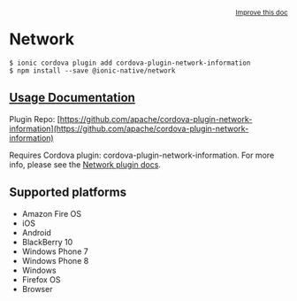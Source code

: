 <a style="float:right;font-size:12px;" href="http://github.com/driftyco/ionic-native/edit/master/src/@ionic-native/plugins/network/index.ts#L6">
  Improve this doc
</a>

# Network

```
$ ionic cordova plugin add cordova-plugin-network-information
$ npm install --save @ionic-native/network
```

## [Usage Documentation](https://ionicframework.com/docs/native/network/)

Plugin Repo: [https://github.com/apache/cordova-plugin-network-information](https://github.com/apache/cordova-plugin-network-information)

Requires Cordova plugin: cordova-plugin-network-information. For more info, please see the [Network plugin docs](https://github.com/apache/cordova-plugin-network-information).

## Supported platforms
- Amazon Fire OS
- iOS
- Android
- BlackBerry 10
- Windows Phone 7
- Windows Phone 8
- Windows
- Firefox OS
- Browser



